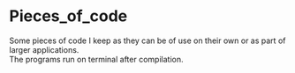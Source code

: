 # Pieces_of_code
Some pieces of code I keep as they can be of use on their own or as part of larger applications.<br>
The programs run on terminal after compilation.
